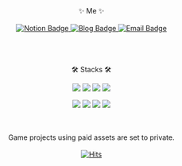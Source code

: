 <div align="center">
✨ Me ✨<br/><br/>
<a href="https://www.notion.so/BackEnd-Developer-5759c9878cc8479dac031c556b765427?pvs=4">
  <img src="https://img.shields.io/badge/notion-EDEDED?style=flat-square&logo=notion&logoColor=black" alt="Notion Badge"/>
</a>
  <a href="https://blog.naver.com/downfa11">
  <img src="https://img.shields.io/badge/Blog-03C75A?style=flat-square&logo=naver&logoColor=white" alt="Blog Badge"/>
</a><a href="mailto:namseok0920@gmail.com">
  <img src="https://img.shields.io/badge/mail-EA4335?style=flat-square&logo=gmail&logoColor=white" alt="Email Badge"/>
</a>

  <br/> <br/> <br/>
  🛠️ Stacks 🛠️

<img src="https://img.shields.io/badge/python-3766AB?style=flat-square&logo=Python&logoColor=white"/> <img src="https://img.shields.io/badge/C++-00599C?style=flat-square&logo=C%2B%2B&logoColor=white"/> <img src="https://img.shields.io/badge/C%23-512BD4?style=flat-square&logo=csharp&logoColor=white"/> <img src="https://img.shields.io/badge/java-00599C?style=flat-square&logo=C%2B%2B&logoColor=white"/>

<img src="https://img.shields.io/badge/springboot-6DB33F?style=flat-square&logo=springboot&logoColor=white"/> <img src="https://img.shields.io/badge/unity3d-000000?style=flat-square&logo=unity&logoColor=white"/> <img src="https://img.shields.io/badge/redis-DC382D?style=flat-square&logo=redis&logoColor=white"/> <img src="https://img.shields.io/badge/mysql-4479A1?style=flat-square&logo=mysql&logoColor=white"/>  

<br/><br/>
Game projects using paid assets are set to private.
<br/><br/>
[![Hits](https://hits.seeyoufarm.com/api/count/incr/badge.svg?url=https%3A%2F%2Fgithub.com%2Fdownfa11&count_bg=%2379C83D&title_bg=%23555555&icon=openlayers.svg&icon_color=%23E7E7E7&title=hits&edge_flat=false)](https://hits.seeyoufarm.com)
</div>

